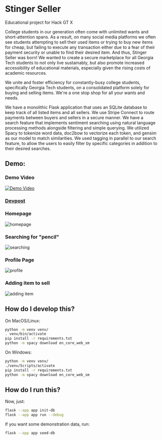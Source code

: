 # Stinger Seller

Educational project for Hack GT X

College students in our generation often come with unlimited wants and short-attention spans. As a result, on many social media platforms we often see students attempting to sell their used items or trying to buy new items for cheap, but failing to execute any transaction either due to a fear of their payment security or unable to find their desired item. And thus, Stinger Seller was born! We wanted to create a secure marketplace for all Georgia Tech students to not only live sustainably, but also promote increased accessibility of educational materials, especially given the rising costs of academic resources.

We unite and foster efficiency for constantly-busy college students, specifically Georgia Tech students, on a consolidated platform solely for buying and selling items. We're a one stop shop for all your wants and needs.

We have a monolithic Flask application that uses an SQLite database to keep track of all listed items and all sellers. We use Stripe Connect to route payments between buyers and sellers in a secure manner. We have a search feature that implements sentiment searching using natural language processing methods alongside filtering and simple querying. We utilized Spacy to tokenize word data, doc2bow to vectorize each token, and gensim as our model to match similarities. We used tagging in parallel to our search feature, to allow the users to easily filter by specific categories in addition to their desired searches.

## Demo: 

### Demo Video
[![Demo Video](https://img.youtube.com/vi/YYy7w4GJuvk/0.jpg)](https://www.youtube.com/watch?v=YYy7w4GJuvk)

### [Devpost](https://devpost.com/software/stinger-seller)

### Homepage
![homepage](https://github.com/mika-okamoto/Stinger-Seller/assets/40896683/cfd6db53-7ec4-4be7-a9e1-e11b4c3f2398)

### Searching for "pencil"
![searching](https://github.com/mika-okamoto/Stinger-Seller/assets/40896683/c3c729d5-acc6-44d8-9b24-9b725a7797dc)

### Profile Page
![profile](https://github.com/mika-okamoto/Stinger-Seller/assets/40896683/74b9be45-c9c0-4260-9498-c4c55716f34c)

### Adding item to sell
![adding item](https://github.com/mika-okamoto/Stinger-Seller/assets/40896683/3e4a5378-213e-4b31-9763-068a7f5bfa0c)


## How do I develop this?

On MacOS/Linux:

```sh
python -m venv venv/
. venv/bin/activate
pip install -r requirements.txt
python -m spacy download en_core_web_sm
```

On Windows:
```sh
python -m venv venv/
./venv/Scripts/activate
pip install -r requirements.txt
python -m spacy download en_core_web_sm
```

## How do I run this?

Now, just:
```sh
flask --app app init-db
flask --app app run --debug
```

If you want some demonstration data, run:
```sh
flask --app app seed-db
```
